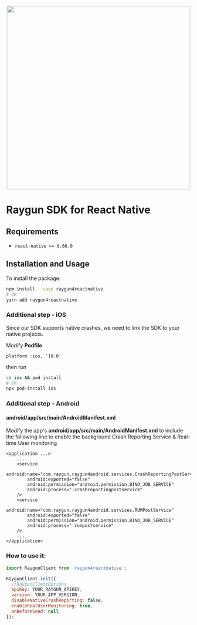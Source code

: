 <p align="center">
    <a href="https://raygun.com/" target="_blank" align="center">
        <img src="https://brandfolder.com/raygun/logo/raygun-primary-logo.png" width="500">
    </a>
    <br/>
    <h1>Raygun SDK for React Native</h1>
</p>

## Requirements

- `react-native >= 0.60.0`

## Installation and Usage

To install the package:

```sh
npm install --save raygun4reactnative
# OR
yarn add raygun4reactnative
```

### Additional step - iOS

Since our SDK supports native crashes, we need to link the SDK to your native projects.

Modify **Podfile**
```
platform :ios, '10.0'
```
then run
```sh
cd ios && pod install
# OR
npx pod-install ios
```

### Additional step - Android

#### **android/app/src/main/AndroidManifest.xml**

Modify the app's **android/app/src/main/AndroidManifest.xml** to include the following line to enable the background Crash Reporting Service & Real-time User monitoring

```
<application ...>
    ...
    <service
        android:name="com.raygun.raygun4android.services.CrashReportingPostService"
        android:exported="false"
        android:permission="android.permission.BIND_JOB_SERVICE"
        android:process=":crashreportingpostservice"
    />
    <service
        android:name="com.raygun.raygun4android.services.RUMPostService"
        android:exported="false"
        android:permission="android.permission.BIND_JOB_SERVICE"
        android:process=":rumpostservice"
    />
    ...
</application>
```

### How to use it:

```javascript
import RaygunClient from 'raygun4reactnative';

RaygunClient.init({
  //RaygunClientOptions
  apiKey: YOUR_RAYGUN_APIKEY,
  version: YOUR_APP_VERSION,
  disableNativeCrashReporting: false,
  enableRealUserMonitoring: true,
  onBeforeSend: null
});
```
